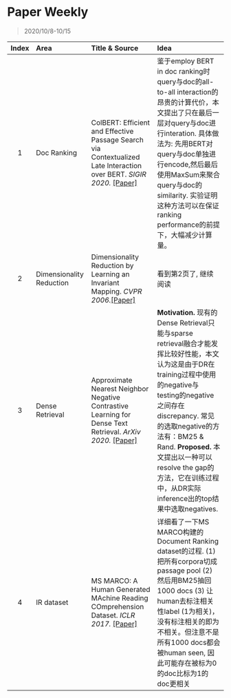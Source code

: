 # Paper Weekly

> 2020/10/8-10/15

|Index|Area|Title & Source|Idea|
|:---:|:--|:-------------|:---|
|1|Doc Ranking|ColBERT: Efficient and Effective Passage Search via Contextualized Late Interaction over BERT. *SIGIR 2020.* [[Paper]](https://arxiv.org/pdf/2004.12832.pdf)|鉴于employ BERT in doc ranking时query与doc的all-to-all interaction的昂贵的计算代价，本文提出了只在最后一层对query与doc进行interation. 具体做法为: 先用BERT对query与doc单独进行encode,然后最后使用MaxSum来聚合query与doc的similarity. 实验证明这种方法可以在保证ranking performance的前提下，大幅减少计算量。|
|2|Dimensionality Reduction|Dimensionality Reduction by Learning an Invariant Mapping. *CVPR 2006.*[[Paper]](http://yann.lecun.com/exdb/publis/pdf/hadsell-chopra-lecun-06.pdf)|看到第2页了, 继续阅读|
|3|Dense Retrieval|Approximate Nearest Neighbor Negative Contrastive Learning for Dense Text Retrieval. *ArXiv 2020.* [[Paper]](https://arxiv.org/pdf/2007.00808.pdf)|**Motivation.** 现有的Dense Retrieval只能与sparse retrieval融合才能发挥比较好性能，本文认为这是由于DR在training过程中使用的negative与testing的negative之间存在discrepancy. 常见的选取negative的方法有：BM25 & Rand. **Proposed.** 本文提出以一种可以resolve the gap的方法，它在训练过程中，从DR实际inference出的top结果中选取negatives.|
|4|IR dataset|MS MARCO: A Human Generated MAchine Reading COmprehension Dataset. *ICLR 2017.* [[Paper]](https://openreview.net/pdf?id=Hk1iOLcle)|详细看了一下MS MARCO构建的Document Ranking dataset的过程. (1) 把所有corpora切成passage pool (2) 然后用BM25抽回1000 docs (3) 让human去标注相关性label (1为相关)，没有标注相关的即为不相关。但注意不是所有1000 docs都会被human seen, 因此可能存在被标为0的doc比标为1的doc更相关|
